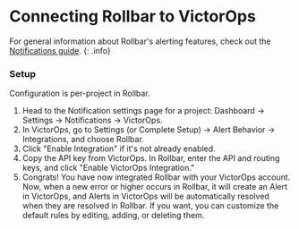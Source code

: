 # Connecting Rollbar to VictorOps

For general information about Rollbar's alerting features, check out the [Notifications guide](../notifications/). 
{: .info}

### Setup

Configuration is per-project in Rollbar.

1.  Head to the Notification settings page for a project: Dashboard -> Settings -> Notifications -> VictorOps.
2. 	In VictorOps, go to Settings (or Complete Setup) -> Alert Behavior -> Integrations, and choose Rollbar.
3.	Click "Enable Integration" if it's not already enabled.
4.  Copy the API key from VictorOps. In Rollbar, enter the API and routing keys, and click "Enable VictorOps Integration."
5.  Congrats! You have now integrated Rollbar with your VictorOps
    account. Now, when a new error or higher occurs in Rollbar, it will create an Alert in VictorOps, and
    Alerts in VictorOps will be automatically resolved when they are resolved in Rollbar. If you want, you can customize the default
    rules by editing, adding, or deleting them.
